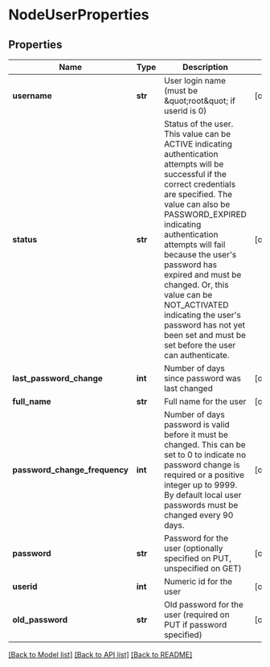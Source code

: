 # NodeUserProperties

## Properties
Name | Type | Description | Notes
------------ | ------------- | ------------- | -------------
**username** | **str** | User login name (must be \&quot;root\&quot; if userid is 0) | [optional] 
**status** | **str** | Status of the user. This value can be ACTIVE indicating authentication attempts will be successful if the correct credentials are specified. The value can also be PASSWORD_EXPIRED indicating authentication attempts will fail because the user&#x27;s password has expired and must be changed. Or, this value can be NOT_ACTIVATED indicating the user&#x27;s password has not yet been set and must be set before the user can authenticate. | [optional] 
**last_password_change** | **int** | Number of days since password was last changed | [optional] 
**full_name** | **str** | Full name for the user | [optional] 
**password_change_frequency** | **int** | Number of days password is valid before it must be changed. This can be set to 0 to indicate no password change is required or a positive integer up to 9999. By default local user passwords must be changed every 90 days. | [optional] 
**password** | **str** | Password for the user (optionally specified on PUT, unspecified on GET) | [optional] 
**userid** | **int** | Numeric id for the user | [optional] 
**old_password** | **str** | Old password for the user (required on PUT if password specified) | [optional] 

[[Back to Model list]](../README.md#documentation-for-models) [[Back to API list]](../README.md#documentation-for-api-endpoints) [[Back to README]](../README.md)

